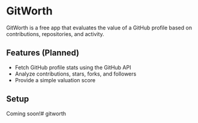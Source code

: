 # GitWorth

GitWorth is a free app that evaluates the value of a GitHub profile based on contributions, repositories, and activity.

## Features (Planned)
- Fetch GitHub profile stats using the GitHub API
- Analyze contributions, stars, forks, and followers
- Provide a simple valuation score

## Setup
Coming soon!# gitworth
